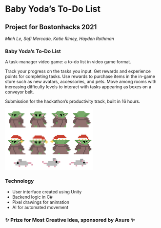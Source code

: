 # Baby Yoda’s To-Do List
## Project for Bostonhacks 2021

*Minh Le, Sofi Mercado, Katie Rimey, Hayden Rothman*

### Baby Yoda’s To-Do List
A task-manager video game: a to-do list in video game format.

Track your progress on the tasks you input. Get rewards and experience points for completing tasks. Use rewards to purchase items in the in-game store such as new avatars, accessories, and pets. Move among rooms with increasing difficulty levels to interact with tasks appearing as boxes on a conveyor belt.

Submission for the hackathon’s productivity track, built in 16 hours.

<img src="/bb-yodas.png" width="289" height="203">

### Technology
- User interface created using Unity
- Backend logic in C# 
- Pixel drawings for animation 
- AI for automated movement

### ✨ Prize for Most Creative Idea, sponsored by Axure ✨
